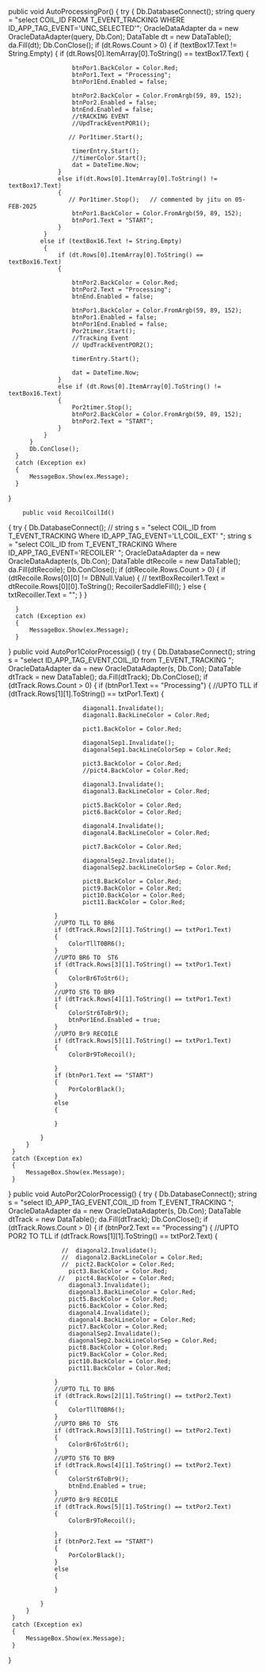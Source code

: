   public void AutoProcessingPor()
  {
      try
      {
          Db.DatabaseConnect();
          string query = "select COIL_ID FROM T_EVENT_TRACKING WHERE ID_APP_TAG_EVENT='UNC_SELECTED'";
          OracleDataAdapter da = new OracleDataAdapter(query, Db.Con);
          DataTable dt = new DataTable();
          da.Fill(dt);
          Db.ConClose();
          if (dt.Rows.Count > 0)
          {
              if (textBox17.Text != String.Empty)
              {
                  if (dt.Rows[0].ItemArray[0].ToString() == textBox17.Text)
                  {

                      btnPor1.BackColor = Color.Red;
                      btnPor1.Text = "Processing";
                      btnPor1End.Enabled = false;

                      btnPor2.BackColor = Color.FromArgb(59, 89, 152);
                      btnPor2.Enabled = false;
                      btnEnd.Enabled = false;
                      //tRACKING EVENT
                      //UpdTrackEventPOR1();

                     // Por1timer.Start();

                      timerEntry.Start();
                      //timerColor.Start();
                      dat = DateTime.Now;
                  }
                  else if(dt.Rows[0].ItemArray[0].ToString() != textBox17.Text)
                  {
                     // Por1timer.Stop();   // commented by jitu on 05-FEB-2025
                      btnPor1.BackColor = Color.FromArgb(59, 89, 152);
                      btnPor1.Text = "START";
                  }
              }
             else if (textBox16.Text != String.Empty)
              {
                  if (dt.Rows[0].ItemArray[0].ToString() == textBox16.Text)
                  {

                      btnPor2.BackColor = Color.Red;
                      btnPor2.Text = "Processing";
                      btnEnd.Enabled = false;

                      btnPor1.BackColor = Color.FromArgb(59, 89, 152);
                      btnPor1.Enabled = false;
                      btnPor1End.Enabled = false;
                      Por2timer.Start();
                      //Tracking Event
                      // UpdTrackEventPOR2();

                      timerEntry.Start();
                      
                      dat = DateTime.Now;
                  }
                  else if (dt.Rows[0].ItemArray[0].ToString() != textBox16.Text)
                  {
                      Por2timer.Stop();
                      btnPor2.BackColor = Color.FromArgb(59, 89, 152);
                      btnPor2.Text = "START";
                  }
              }
          }
          Db.ConClose();
      }
      catch (Exception ex)
      {
          MessageBox.Show(ex.Message);
      }
  }

        public void RecoilCoilId()
  {
      try
      {
          Db.DatabaseConnect();
          // string s = "select COIL_ID from T_EVENT_TRACKING Where ID_APP_TAG_EVENT='L1_COIL_EXT' ";
          string s = "select COIL_ID from T_EVENT_TRACKING Where ID_APP_TAG_EVENT='RECOILER' ";
          OracleDataAdapter da = new OracleDataAdapter(s, Db.Con);
          DataTable dtRecoile = new DataTable();
          da.Fill(dtRecoile);
          Db.ConClose();
          if (dtRecoile.Rows.Count > 0)
          {
             if (dtRecoile.Rows[0][0] != DBNull.Value)
              {
                 // textBoxRecoiler1.Text = dtRecoile.Rows[0][0].ToString();
                  RecoilerSaddleFill();
              }
              else
              {
                  txtRecoiller.Text = "";
              }
          }
         
      }
      catch (Exception ex)
      {
          MessageBox.Show(ex.Message);
      }
  }
 public void AutoPor1ColorProcessig()
 {
     try
     {
         Db.DatabaseConnect();
         string s = "select ID_APP_TAG_EVENT,COIL_ID from T_EVENT_TRACKING  ";
         OracleDataAdapter da = new OracleDataAdapter(s, Db.Con);
         DataTable dtTrack = new DataTable();
         da.Fill(dtTrack);
         Db.ConClose();
         if (dtTrack.Rows.Count > 0)
         {
             if (btnPor1.Text == "Processing")
             {
                 //UPTO TLL
                 if (dtTrack.Rows[1][1].ToString() == txtPor1.Text)
                 {
                    
                         diagonal1.Invalidate();
                         diagonal1.BackLineColor = Color.Red;
                    
                         pict1.BackColor = Color.Red;
                    
                         diagonalSep1.Invalidate();
                         diagonalSep1.backLineColorSep = Color.Red;
                    
                         pict3.BackColor = Color.Red;                          
                         //pict4.BackColor = Color.Red;
                    
                         diagonal3.Invalidate();
                         diagonal3.BackLineColor = Color.Red;
                   
                         pict5.BackColor = Color.Red;                            
                         pict6.BackColor = Color.Red;
                     
                         diagonal4.Invalidate();
                         diagonal4.BackLineColor = Color.Red;
                    
                         pict7.BackColor = Color.Red;
                    
                         diagonalSep2.Invalidate();
                         diagonalSep2.backLineColorSep = Color.Red;
                    
                         pict8.BackColor = Color.Red;                           
                         pict9.BackColor = Color.Red;                           
                         pict10.BackColor = Color.Red;                          
                         pict11.BackColor = Color.Red;
                     
                 }
                 //UPTO TLL TO BR6
                 if (dtTrack.Rows[2][1].ToString() == txtPor1.Text)
                 {
                     ColorTllT0BR6();
                 }
                 //UPTO BR6 TO  ST6
                 if (dtTrack.Rows[3][1].ToString() == txtPor1.Text)
                 {
                     ColorBr6ToStr6();
                 }
                 //UPTO ST6 TO BR9
                 if (dtTrack.Rows[4][1].ToString() == txtPor1.Text)
                 { 
                     ColorStr6ToBr9();
                     btnPor1End.Enabled = true;
                 }
                 //UPTO Br9 RECOILE
                 if (dtTrack.Rows[5][1].ToString() == txtPor1.Text)
                 {
                     ColorBr9ToRecoil();
                    
                 }
                 if (btnPor1.Text == "START")
                 {
                     PorColorBlack();
                 }
                 else
                 {
                     
                 }
                 
             }
         }
     }
     catch (Exception ex)
     {
         MessageBox.Show(ex.Message);
     }
 }
 public void AutoPor2ColorProcessig()
 {
     try
     {
         Db.DatabaseConnect();
         string s = "select ID_APP_TAG_EVENT,COIL_ID from T_EVENT_TRACKING  ";
         OracleDataAdapter da = new OracleDataAdapter(s, Db.Con);
         DataTable dtTrack = new DataTable();
         da.Fill(dtTrack);
         Db.ConClose();
         if (dtTrack.Rows.Count > 0)
         {
             if (btnPor2.Text == "Processing")
             {
                 //UPTO POR2 TO TLL
                 if (dtTrack.Rows[1][1].ToString() == txtPor2.Text)
                 {

                   //  diagonal2.Invalidate();
                   //  diagonal2.BackLineColor = Color.Red;
                   //  pict2.BackColor = Color.Red;                            
                     pict3.BackColor = Color.Red;
                  //   pict4.BackColor = Color.Red;
                     diagonal3.Invalidate();
                     diagonal3.BackLineColor = Color.Red;
                     pict5.BackColor = Color.Red;
                     pict6.BackColor = Color.Red;
                     diagonal4.Invalidate();
                     diagonal4.BackLineColor = Color.Red;
                     pict7.BackColor = Color.Red;
                     diagonalSep2.Invalidate();
                     diagonalSep2.backLineColorSep = Color.Red;
                     pict8.BackColor = Color.Red;
                     pict9.BackColor = Color.Red;
                     pict10.BackColor = Color.Red;
                     pict11.BackColor = Color.Red;

                 }
                 //UPTO TLL TO BR6
                 if (dtTrack.Rows[2][1].ToString() == txtPor2.Text)
                 {
                     ColorTllT0BR6();
                 }
                 //UPTO BR6 TO  ST6
                 if (dtTrack.Rows[3][1].ToString() == txtPor2.Text)
                 {
                     ColorBr6ToStr6();
                 }
                 //UPTO ST6 TO BR9
                 if (dtTrack.Rows[4][1].ToString() == txtPor2.Text)
                 {
                     ColorStr6ToBr9();
                     btnEnd.Enabled = true;
                 }
                 //UPTO Br9 RECOILE
                 if (dtTrack.Rows[5][1].ToString() == txtPor2.Text)
                 {
                     ColorBr9ToRecoil();
                    
                 }
                 if (btnPor2.Text == "START")
                 {
                     PorColorBlack();
                 }
                 else
                 {

                 }

             }
         }
     }
     catch (Exception ex)
     {
         MessageBox.Show(ex.Message);
     }
 }
